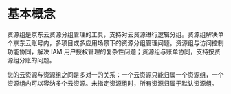 # 基本概念

资源组是京东云资源分组管理的工具，支持对云资源进行逻辑分组。资源组解决单个京东云账号内，多项目或多应用场景下的资源分组管理问题。资源组与访问控制功能协同，解决 IAM 用户授权管理的复杂性问题；资源组与账单协同，支持按资源组分账的问题。

您的云资源与资源组之间是多对一的关系：一个云资源只能归属一个资源组，一个资源组内可以容纳多个云资源。未指定资源组时，所有资源归属于默认资源组。
